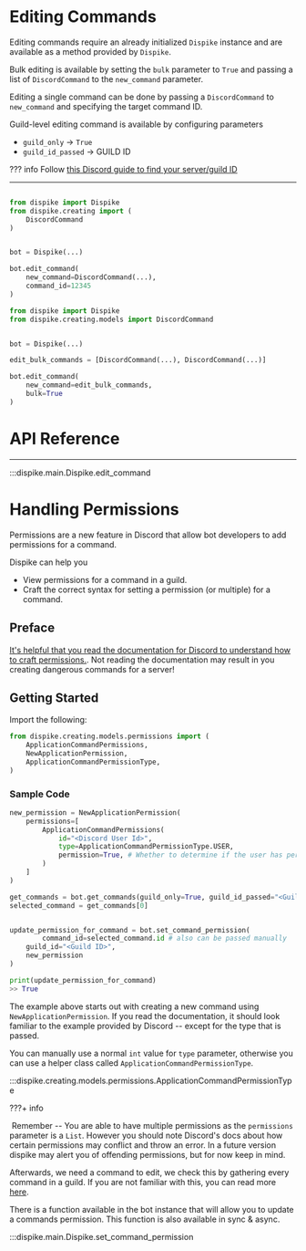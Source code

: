 # Editing Commands

Editing commands require an already initialized ``Dispike`` instance and are available as a method provided by ``Dispike``.

Bulk editing is available by setting the ``bulk`` parameter to ``True`` and passing a list of ``DiscordCommand`` to the ``new_command`` parameter.  

Editing a single command can be done by passing a ``DiscordCommand`` to ``new_command`` and specifying the target command ID.


Guild-level editing command is available by configuring parameters

- ``guild_only`` -> ``True``
- ``guild_id_passed`` -> GUILD ID

??? info
    Follow [this Discord guide to find your server/guild ID](https://support.discord.com/hc/en-us/articles/206346498-Where-can-I-find-my-User-Server-Message-ID-)
***



```python

from dispike import Dispike
from dispike.creating import (
    DiscordCommand
)


bot = Dispike(...)

bot.edit_command(
    new_command=DiscordCommand(...),
    command_id=12345
)

```


```python
from dispike import Dispike
from dispike.creating.models import DiscordCommand


bot = Dispike(...)

edit_bulk_commands = [DiscordCommand(...), DiscordCommand(...)]

bot.edit_command(
    new_command=edit_bulk_commands,
    bulk=True
)
```



# API Reference

***

:::dispike.main.Dispike.edit_command



# Handling Permissions

Permissions are a new feature in Discord that allow bot developers to add permissions for a command. 

Dispike can help you 
- View permissions for a command in a guild.
- Craft the correct syntax for setting a permission (or multiple) for a command.

## Preface
[It's helpful that you read the documentation for Discord to understand how to craft permissions.](https://discord.com/developers/docs/interactions/slash-commands#permissions). 
Not reading the documentation may result in you creating dangerous commands for a server!

## Getting Started
Import the following:
```python
from dispike.creating.models.permissions import (
    ApplicationCommandPermissions,
    NewApplicationPermission,
    ApplicationCommandPermissionType,
)
```



### Sample Code

```python
new_permission = NewApplicationPermission(
    permissions=[
        ApplicationCommandPermissions(
            id="<Discord User Id>",
            type=ApplicationCommandPermissionType.USER,
            permission=True, # Whether to determine if the user has permission.
        )
    ]
)

get_commands = bot.get_commands(guild_only=True, guild_id_passed="<Guild ID>")
selected_command = get_commands[0]


update_permission_for_command = bot.set_command_permission(
		command_id=selected_command.id # also can be passed manually
  	guild_id="<Guild ID>",
    new_permission
)

print(update_permission_for_command)
>> True

```



The example above starts out with creating a new command using ``NewApplicationPermission``.  If you read the documentation, it should look familiar to the example provided by Discord -- except for the type that is passed. 

You can manually use a normal ``int`` value for ``type`` parameter, otherwise you can use a helper class called ``ApplicationCommandPermissionType``. 

:::dispike.creating.models.permissions.ApplicationCommandPermissionType



???+ info

​	Remember -- You are able to have multiple permissions as the ``permissions`` parameter is a ``List``. However you should note Discord's docs about how certain permissions may conflict and throw an error. In a future version dispike may alert you of offending permissions, but for now keep in mind.



Afterwards, we need a command to edit, we check this by gathering every command in a guild. If you are not familiar with this, you can read more [here](/GettingCommands). 



There is a function available in the bot instance that will allow you to update a commands permission. This function is also available in sync & async.

:::dispike.main.Dispike.set_command_permission

